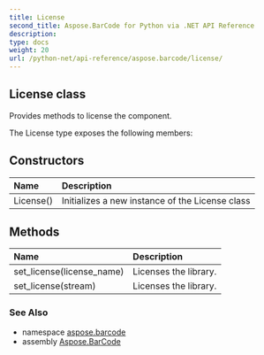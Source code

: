 ```yaml
---
title: License
second_title: Aspose.BarCode for Python via .NET API Reference
description: 
type: docs
weight: 20
url: /python-net/api-reference/aspose.barcode/license/
---
```


## License class

Provides methods to license the component.

The License type exposes the following members:
## Constructors
| Name | Description |
| :- | :- |
|License()|Initializes a new instance of the License class|
## Methods
| Name | Description |
| :- | :- |
|set_license(license_name)|Licenses the library.|
|set_license(stream)|Licenses the library.|

### See Also

* namespace [aspose.barcode](/barcode/python-net/api-reference/aspose.barcode/)
* assembly [Aspose.BarCode](/barcode/python-net/api-reference/)


